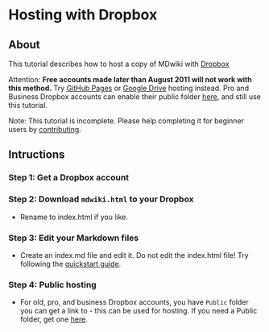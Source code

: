Hosting with Dropbox
================

About
-----

This tutorial describes how to host a copy of MDwiki with [Dropbox](http://www.dropbox.com)

Attention: **Free accounts made later than August 2011 will not work with this method.** Try [GitHub Pages](tutorials/github.md) or [Google Drive](tutorials/drive.md) hosting instead. Pro and Business Dropbox accounts can enable their public folder [here](https://www.dropbox.com/enable_public_folder), and still use this tutorial. 

Note: This tutorial is incomplete. Please help completing it for beginner users by [contributing][contribute].

Intructions
-----------

### Step 1: Get a Dropbox account

### Step 2: Download `mdwiki.html` to your Dropbox

  * Rename to index.html if you like.

### Step 3: Edit your Markdown files

  * Create an index.md file and edit it. Do not edit the index.html file! Try following the [quickstart guide](quickstart.md).

### Step 4: Public hosting

  * For old, pro, and business Dropbox accounts, you have `Public` folder you can get a link to - this can be used for hosting. If you need a Public folder, get one [here](https://www.dropbox.com/enable_public_folder).

[contribute]: /contribute.md
